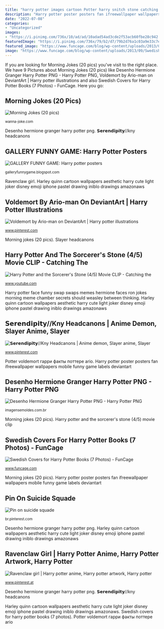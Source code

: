 ```yaml
---
title: "harry potter images cartoon Potter harry snitch stone catching sorcerer movie 2001 clip"
description: "Harry potter poster posters fan ifreewallpaper wallpapers mobile funny game labels deviantart"
date: "2022-07-08"
categories:
- "Uncategorized"
images:
- "https://i.pinimg.com/736x/10/ad/ad/10adad54ad3cde2f53acb60fbe28c942.jpg"
featuredImage: "https://i.pinimg.com/736x/79/b2/d7/79b2d76a1c03a9e33c7e3ec958575cc2--hogwarts-uniform-school-uniforms.jpg"
featured_image: "https://www.funcage.com/blog/wp-content/uploads/2013/09/Swedish-Covers-for-Harry-Potter-Books-006.jpg"
image: "https://www.funcage.com/blog/wp-content/uploads/2013/09/Swedish-Covers-for-Harry-Potter-Books-006.jpg"
---
```


If you are looking for Morning Jokes (20 pics) you've visit to the right place. We have 9 Pictures about Morning Jokes (20 pics) like Desenho Hermione Granger Harry Potter PNG - Harry Potter PNG, Voldemort by Ario-man on DeviantArt | Harry potter illustrations and also Swedish Covers for Harry Potter Books (7 Photos) - FunCage. Here you go:

## Morning Jokes (20 Pics)

![Morning Jokes (20 pics)](http://wanna-joke.com/wp-content/uploads/2013/12/funny-picture-harry-potter-face-swap.jpg "Morning jokes (20 pics)")

<small>wanna-joke.com</small>

Desenho hermione granger harry potter png. 𝗦𝗲𝗿𝗲𝗻𝗱𝗶𝗽𝗶𝘁𝘆//kny headcanons

## GALLERY FUNNY GAME: Harry Potter Posters

![GALLERY FUNNY GAME: Harry potter posters](http://1.bp.blogspot.com/-0GttqEfTZa4/T8-V0mJFL8I/AAAAAAAAOyg/Sq2gkwCiijE/s1600/Harry+potter+posters+gallery++(7).jpg "Desenho hermione granger harry potter png")

<small>galleryfunnygame.blogspot.com</small>

Ravenclaw girl. Harley quinn cartoon wallpapers aesthetic harry cute light joker disney emoji iphone pastel drawing iniblo drawings amazonaws

## Voldemort By Ario-man On DeviantArt | Harry Potter Illustrations

![Voldemort by Ario-man on DeviantArt | Harry potter illustrations](https://i.pinimg.com/736x/76/69/0e/76690eeb86dd389eeda0ecd3e0e7730f.jpg "Swedish covers for harry potter books (7 photos)")

<small>www.pinterest.com</small>

Morning jokes (20 pics). Slayer headcanons

## Harry Potter And The Sorcerer&#039;s Stone (4/5) Movie CLIP - Catching The

![Harry Potter and the Sorcerer&#039;s Stone (4/5) Movie CLIP - Catching the](http://i.ytimg.com/vi/F3YR1-gJjWM/maxresdefault.jpg "𝗦𝗲𝗿𝗲𝗻𝗱𝗶𝗽𝗶𝘁𝘆//kny headcanons")

<small>www.youtube.com</small>

Harry potter face funny swap swaps memes hermione faces ron jokes morning meme chamber secrets should weasley between thinking. Harley quinn cartoon wallpapers aesthetic harry cute light joker disney emoji iphone pastel drawing iniblo drawings amazonaws

## 𝗦𝗲𝗿𝗲𝗻𝗱𝗶𝗽𝗶𝘁𝘆//Kny Headcanons | Anime Demon, Slayer Anime, Slayer

![𝗦𝗲𝗿𝗲𝗻𝗱𝗶𝗽𝗶𝘁𝘆//Kny Headcanons | Anime demon, Slayer anime, Slayer](https://i.pinimg.com/736x/84/0d/65/840d653ea8498a250c189a1cae7cc1b5.jpg "Swedish covers for harry potter books (7 photos)")

<small>www.pinterest.com</small>

Potter voldemort гарри факты поттере ario. Harry potter poster posters fan ifreewallpaper wallpapers mobile funny game labels deviantart

## Desenho Hermione Granger Harry Potter PNG - Harry Potter PNG

![Desenho Hermione Granger Harry Potter PNG - Harry Potter PNG](https://cdn-0.imagensemoldes.com.br/wp-content/uploads/2020/06/Desenho-Hermione-Granger-Harry-Potter-PNG-710x1536.png "Harry potter and the sorcerer&#039;s stone (4/5) movie clip")

<small>imagensemoldes.com.br</small>

Morning jokes (20 pics). Harry potter and the sorcerer&#039;s stone (4/5) movie clip

## Swedish Covers For Harry Potter Books (7 Photos) - FunCage

![Swedish Covers for Harry Potter Books (7 Photos) - FunCage](https://www.funcage.com/blog/wp-content/uploads/2013/09/Swedish-Covers-for-Harry-Potter-Books-006.jpg "Swedish covers for harry potter books (7 photos)")

<small>www.funcage.com</small>

Morning jokes (20 pics). Harry potter poster posters fan ifreewallpaper wallpapers mobile funny game labels deviantart

## Pin On Suicide Squade

![Pin on suicide squade](https://i.pinimg.com/736x/10/ad/ad/10adad54ad3cde2f53acb60fbe28c942.jpg "Gallery funny game: harry potter posters")

<small>br.pinterest.com</small>

Desenho hermione granger harry potter png. Harley quinn cartoon wallpapers aesthetic harry cute light joker disney emoji iphone pastel drawing iniblo drawings amazonaws

## Ravenclaw Girl | Harry Potter Anime, Harry Potter Artwork, Harry Potter

![Ravenclaw girl | Harry potter anime, Harry potter artwork, Harry potter](https://i.pinimg.com/736x/79/b2/d7/79b2d76a1c03a9e33c7e3ec958575cc2--hogwarts-uniform-school-uniforms.jpg "Harry potter face funny swap swaps memes hermione faces ron jokes morning meme chamber secrets should weasley between thinking")

<small>www.pinterest.at</small>

Desenho hermione granger harry potter png. 𝗦𝗲𝗿𝗲𝗻𝗱𝗶𝗽𝗶𝘁𝘆//kny headcanons

Harley quinn cartoon wallpapers aesthetic harry cute light joker disney emoji iphone pastel drawing iniblo drawings amazonaws. Swedish covers for harry potter books (7 photos). Potter voldemort гарри факты поттере ario
